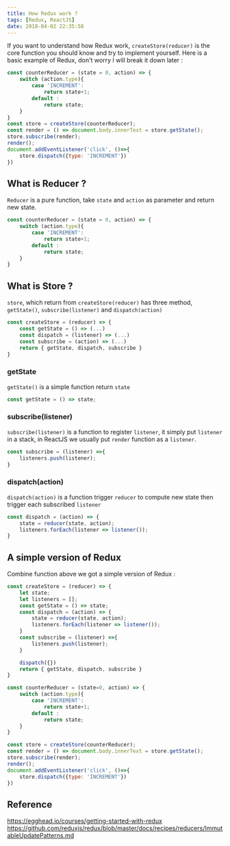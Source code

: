 ```yaml
---
title: How Redux work ?
tags: [Redux, ReactJS]
date: 2018-04-02 22:35:58
---
```


If you want to understand how Redux work, `createStore(reducer)` is the core function you should know and try to implement yourself. Here is a basic example of Redux, don't worry I will break it down later :
<!--more-->

```javascript
const counterReducer = (state = 0, action) => {
    switch (action.type){
        case 'INCREMENT':
            return state+1;
        default :
            return state;
    }
}
const store = createStore(counterReducer);
const render = () => document.body.innerText = store.getState();
store.subscribe(render);
render();
document.addEventListener('click', ()=>{
    store.dispatch({type: 'INCREMENT'})
})
```

## What is Reducer ?

`Reducer` is a pure function, take `state` and `action` as parameter and return new state.

```javascript
const counterReducer = (state = 0, action) => {
    switch (action.type){
        case 'INCREMENT': 
            return state+1;
        default :
            return state;
    }
}
```

## What is Store ?

`store`, which return from `createStore(reducer)` has three method, `getState()`, `subscribe(listener)` and `dispatch(action)`

```javascript
const createStore = (reducer) => {
    const getState = () => (...)
    const dispatch = (listener) => (...)
    const subscribe = (action) => (...)
    return { getState, dispatch, subscribe }
}

```

### getState

 `getState()` is a simple function return `state`

```javascript
const getState = () => state;
```

### subscribe(listener)

`subscribe(listener)` is a function to register `listener`, it simply put `listener` in a stack, in ReactJS we usually put `render` function as a `listener`.

```javascript
const subscribe = (listener) =>{
    listeners.push(listener);
}
```

### dispatch(action)

`dispatch(action)` is a function trigger `reducer` to compute new state then trigger each subscribed `listener`

```javascript
const dispatch = (action) => {
    state = reducer(state, action);
    listeners.forEach(listener => listener());
}
```

## A simple version of Redux

Combine function above we got a simple version of Redux :

```javascript
const createStore = (reducer) => {
    let state;
    let listeners = [];
    const getState = () => state;
    const dispatch = (action) => {
        state = reducer(state, action);
        listeners.forEach(listener => listener());
    }
    const subscribe = (listener) =>{
        listeners.push(listener);
    }

    dispatch({})
    return { getState, dispatch, subscribe }
}

const counterReducer = (state=0, action) => {
    switch (action.type){
        case 'INCREMENT': 
            return state+1;
        default :
            return state;
    }
}

const store = createStore(counterReducer);
const render = () => document.body.innerText = store.getState();
store.subscribe(render);
render();
document.addEventListener('click', ()=>{
    store.dispatch({type: 'INCREMENT'})
})
```

## Reference

https://egghead.io/courses/getting-started-with-redux
https://github.com/reduxjs/redux/blob/master/docs/recipes/reducers/ImmutableUpdatePatterns.md
